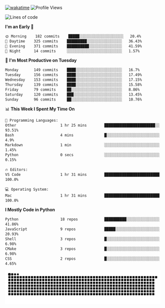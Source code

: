 [![wakatime](https://wakatime.com/badge/user/b920b284-3cde-4cd4-b72e-f7f22d050b16.svg)](https://wakatime.com/@b920b284-3cde-4cd4-b72e-f7f22d050b16)
![Profile Views](http://img.shields.io/badge/Profile%20Views-4586-blue)
<!--START_SECTION:waka-->
![Lines of code](https://img.shields.io/badge/From%20Hello%20World%20I%27ve%20Written--775%20Thousand%20lines%20of%20code-blue)

**I'm an Early 🐤** 

```text
🌞 Morning    182 commits    █████░░░░░░░░░░░░░░░░░░░░   20.4% 
🌆 Daytime    325 commits    █████████░░░░░░░░░░░░░░░░   36.43% 
🌃 Evening    371 commits    ██████████░░░░░░░░░░░░░░░   41.59% 
🌙 Night      14 commits     ░░░░░░░░░░░░░░░░░░░░░░░░░   1.57%

```
📅 **I'm Most Productive on Tuesday** 

```text
Monday       149 commits    ████░░░░░░░░░░░░░░░░░░░░░   16.7% 
Tuesday      156 commits    ████░░░░░░░░░░░░░░░░░░░░░   17.49% 
Wednesday    153 commits    ████░░░░░░░░░░░░░░░░░░░░░   17.15% 
Thursday     139 commits    ████░░░░░░░░░░░░░░░░░░░░░   15.58% 
Friday       79 commits     ██░░░░░░░░░░░░░░░░░░░░░░░   8.86% 
Saturday     120 commits    ███░░░░░░░░░░░░░░░░░░░░░░   13.45% 
Sunday       96 commits     ██░░░░░░░░░░░░░░░░░░░░░░░   10.76%

```


📊 **This Week I Spent My Time On** 

```text
💬 Programming Languages: 
Other                    1 hr 25 mins        ███████████████████████░░   93.51% 
Bash                     4 mins              █░░░░░░░░░░░░░░░░░░░░░░░░   4.9% 
Markdown                 1 min               ░░░░░░░░░░░░░░░░░░░░░░░░░   1.45% 
Python                   0 secs              ░░░░░░░░░░░░░░░░░░░░░░░░░   0.15%

🔥 Editors: 
VS Code                  1 hr 31 mins        █████████████████████████   100.0%

💻 Operating System: 
Mac                      1 hr 31 mins        █████████████████████████   100.0%

```

**I Mostly Code in Python** 

```text
Python                   18 repos            ██████████░░░░░░░░░░░░░░░   41.86% 
JavaScript               9 repos             █████░░░░░░░░░░░░░░░░░░░░   20.93% 
Shell                    3 repos             █░░░░░░░░░░░░░░░░░░░░░░░░   6.98% 
CMake                    3 repos             █░░░░░░░░░░░░░░░░░░░░░░░░   6.98% 
CSS                      2 repos             █░░░░░░░░░░░░░░░░░░░░░░░░   4.65%

```



<!--END_SECTION:waka-->
![Snake animation](https://raw.githubusercontent.com/timmypidashev/timmypidashev/main/commits.svg)
